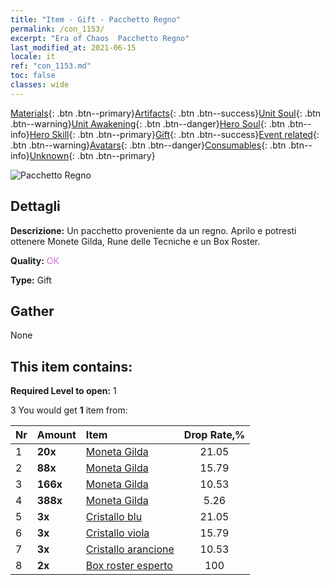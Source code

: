 ```yaml
---
title: "Item - Gift - Pacchetto Regno"
permalink: /con_1153/
excerpt: "Era of Chaos  Pacchetto Regno"
last_modified_at: 2021-06-15
locale: it
ref: "con_1153.md"
toc: false
classes: wide
---
```

 [Materials](/ItemsIT/){: .btn .btn--primary}[Artifacts](/ItemsIT/Artifacts/){: .btn .btn--success}[Unit Soul](/ItemsIT/UnitSoul/){: .btn .btn--warning}[Unit Awakening](/ItemsIT/UnitAwakening/){: .btn .btn--danger}[Hero Soul](/ItemsIT/HeroSoul/){: .btn .btn--info}[Hero Skill](/ItemsIT/HeroSkill/){: .btn .btn--primary}[Gift](/ItemsIT/Gift/){: .btn .btn--success}[Event related](/ItemsIT/Events/){: .btn .btn--warning}[Avatars](/ItemsIT/Avatars/){: .btn .btn--danger}[Consumables](/ItemsIT/Consumables/){: .btn .btn--info}[Unknown](/ItemsIT/Unknown/){: .btn .btn--primary}

 ![Pacchetto Regno](/images/t/i_907003.png)

## Dettagli
 **Descrizione:** Un pacchetto proveniente da un regno. Aprilo e potresti ottenere Monete Gilda, Rune delle Tecniche e un Box Roster.

 **Quality:** <span style="color: #DA70D6">OK</span>

 **Type:** Gift

## Gather

  None

## This item contains:

 **Required Level to open:** 1

 3 You would get **1** item  from:

  | Nr | Amount |     Item    | Drop Rate,% |
  |:---|:-------|:------------|:---------:|
  | 1 |  **20x** | [Moneta Gilda](/ItemsIT/con_896/) | 21.05 | 
  | 2 |  **88x** | [Moneta Gilda](/ItemsIT/con_896/) | 15.79 | 
  | 3 |  **166x** | [Moneta Gilda](/ItemsIT/con_896/) | 10.53 | 
  | 4 |  **388x** | [Moneta Gilda](/ItemsIT/con_896/) | 5.26 | 
  | 5 |  **3x** | [Cristallo blu](/ItemsIT/con_716/) | 21.05 | 
  | 6 |  **3x** | [Cristallo viola](/ItemsIT/con_720/) | 15.79 | 
  | 7 |  **3x** | [Cristallo arancione](/ItemsIT/con_730/) | 10.53 | 
  | 8 |  **2x** | [Box roster esperto](/ItemsIT/con_776/) | 100 | 
